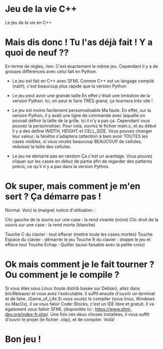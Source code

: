 # Jeu de la vie C++
Le jeu de la vie en C++

# Mais dis donc ! Tu l'as déjà fait ! Y a quoi de neuf ??
En terme de règles, rien. C'est exactement le même jeu. Cependant il y a de grosses différences avec celui fait en Python.

 - Le jeu est fait en C++ avec SFML
 Comme C++ est un langage compilé (natif), c'est beaucoup plus rapide que la version Python
 
 - Le jeu peut avoir une grande taille
 En effet c'était une limitation de la version Python. Ici, on peut le faire TRÈS grand, ça tournera très vite !
 
 - Le jeu est moins facilement personnalisable
 Ma faute. En effet, sur la version Python, il y avait une ligne de commande avec laquelle on pouvait définir la taille de la grille. Ici il n'y a pas ça.
 Cependant vous pouvez la personnaliser. Pour cela, ouvrez le fichier main.c, et au début il y a des define WIDTH, HEIGHT et CELL_SIZE.
 Vous pouvez changer leur valeur, la fenêtre s'adaptera (attention à bien avoir TOUTES les cases visibles, si vous voulez beaucoup BEAUCOUP de cellules, réduisez la taille des cellules.
 
 - Le jeu ne démarre pas en random
 Ça c'est un avantage. Vous pouvez cliquer sur les cases en début de partie afin de regarder des patterns précis, ce qu'il n'y a pas dans la version Python.
 
# Ok super, mais comment je m'en sert ? Ça démarre pas !
Normal. Voici la (maigre) notice d'utilisation :

Clic gauche de la souris sur une case : la rend vivante (noire)
Clic droit de la souris sur une case : la rend morte (blanche)

Touche C du clavier : tout effacer (mettre toute les cases mortes)
Touche Espace du clavier : démarrer le jeu
Touche R du clavier : stoppe le jeu et efface tout
Touche Échap : Quitter (aussi faisable avec la petite croix)

# Ok mais comment je le fait tourner ? Ou comment je le compile ?
Si vous êtes sous Linux (toute distrib basée sur Debian), allez dans bin/Release/ et vous avez l'exécutable. Il suffit ensuite d'ouvrir un terminal et de faire ./Game_of_Life
Si vous voulez le compiler (sous linux, Windows ou MacOs), il va vous faloir Code::Blocks, c'est un IDE libre et gratuit. Il va également vous falloir SFML (disponible ici : https://www.sfml-dev.org/index-fr.php). Une fois ces deux choses installées, il vous suffit d'ouvrir le projet (le fichier .cbp), et de compiler. Voilà!

# Bon jeu !
